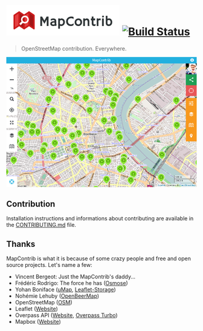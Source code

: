 # ![MapContrib](logo.png) [![Build Status](https://api.travis-ci.org/MapContrib/MapContrib.svg?branch=develop)](http://travis-ci.org/MapContrib/MapContrib)

> OpenStreetMap contribution. Everywhere.

![MapContrib](screenshot.png)


## Contribution

Installation instructions and informations about contributing are available in the [CONTRIBUTING.md](CONTRIBUTING.md) file.


## Thanks

MapContrib is what it is because of some crazy people and free and open source projects. Let's name a few:

* Vincent Bergeot: Just the MapContrib's daddy...
* Frédéric Rodrigo: The force he has ([Osmose](https://github.com/osm-fr/osmose-backend))
* Yohan Boniface ([uMap](https://bitbucket.org/yohanboniface/umap), [Leaflet-Storage](https://github.com/yohanboniface/Leaflet.Storage))
* Nohémie Lehuby ([OpenBeerMap](https://github.com/OpenBeerMap/OpenBeerMap.github.io))
* OpenStreetMap ([OSM](http://osm.org))
* Leaflet ([Website](http://leafletjs.com))
* Overpass API ([Website](http://www.overpass-api.de), [Overpass Turbo](http://overpass-turbo.eu))
* Mapbox ([Website](https://www.mapbox.com))
